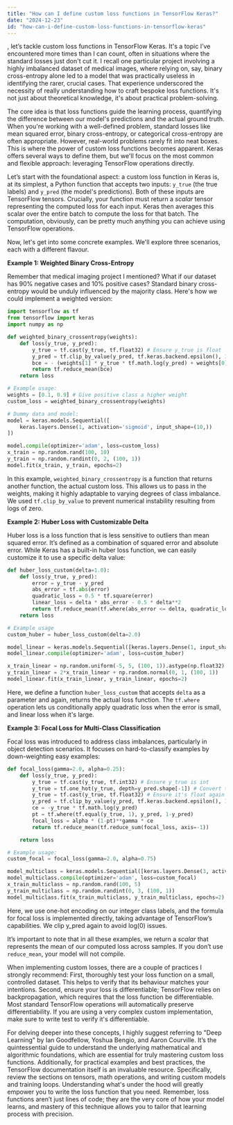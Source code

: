```yaml
---
title: "How can I define custom loss functions in TensorFlow Keras?"
date: "2024-12-23"
id: "how-can-i-define-custom-loss-functions-in-tensorflow-keras"
---
```


, let’s tackle custom loss functions in TensorFlow Keras. It's a topic I’ve encountered more times than I can count, often in situations where the standard losses just don't cut it. I recall one particular project involving a highly imbalanced dataset of medical images, where relying on, say, binary cross-entropy alone led to a model that was practically useless in identifying the rarer, crucial cases. That experience underscored the necessity of really understanding how to craft bespoke loss functions. It's not just about theoretical knowledge, it's about practical problem-solving.

The core idea is that loss functions guide the learning process, quantifying the difference between our model's predictions and the actual ground truth. When you're working with a well-defined problem, standard losses like mean squared error, binary cross-entropy, or categorical cross-entropy are often appropriate. However, real-world problems rarely fit into neat boxes. This is where the power of custom loss functions becomes apparent. Keras offers several ways to define them, but we'll focus on the most common and flexible approach: leveraging TensorFlow operations directly.

Let’s start with the foundational aspect: a custom loss function in Keras is, at its simplest, a Python function that accepts two inputs: `y_true` (the true labels) and `y_pred` (the model's predictions). Both of these inputs are TensorFlow tensors. Crucially, your function must return a *scalar* tensor representing the computed loss for each input. Keras then averages this scalar over the entire batch to compute the loss for that batch. The computation, obviously, can be pretty much anything you can achieve using TensorFlow operations.

Now, let's get into some concrete examples. We'll explore three scenarios, each with a different flavour.

**Example 1: Weighted Binary Cross-Entropy**

Remember that medical imaging project I mentioned? What if our dataset has 90% negative cases and 10% positive cases? Standard binary cross-entropy would be unduly influenced by the majority class. Here's how we could implement a weighted version:

```python
import tensorflow as tf
from tensorflow import keras
import numpy as np

def weighted_binary_crossentropy(weights):
    def loss(y_true, y_pred):
        y_true = tf.cast(y_true, tf.float32) # Ensure y_true is float
        y_pred = tf.clip_by_value(y_pred, tf.keras.backend.epsilon(), 1 - tf.keras.backend.epsilon()) # Avoid log(0)
        bce = - (weights[1] * y_true * tf.math.log(y_pred) + weights[0] * (1 - y_true) * tf.math.log(1 - y_pred))
        return tf.reduce_mean(bce)
    return loss

# Example usage:
weights = [0.1, 0.9] # Give positive class a higher weight
custom_loss = weighted_binary_crossentropy(weights)

# Dummy data and model:
model = keras.models.Sequential([
    keras.layers.Dense(1, activation='sigmoid', input_shape=(10,))
])

model.compile(optimizer='adam', loss=custom_loss)
x_train = np.random.rand(100, 10)
y_train = np.random.randint(0, 2, (100, 1))
model.fit(x_train, y_train, epochs=2)
```

In this example, `weighted_binary_crossentropy` is a function that returns another function, the actual custom loss. This allows us to pass in the weights, making it highly adaptable to varying degrees of class imbalance. We used `tf.clip_by_value` to prevent numerical instability resulting from logs of zero.

**Example 2: Huber Loss with Customizable Delta**

Huber loss is a loss function that is less sensitive to outliers than mean squared error. It’s defined as a combination of squared error and absolute error. While Keras has a built-in huber loss function, we can easily customize it to use a specific delta value:

```python
def huber_loss_custom(delta=1.0):
    def loss(y_true, y_pred):
        error = y_true - y_pred
        abs_error = tf.abs(error)
        quadratic_loss = 0.5 * tf.square(error)
        linear_loss = delta * abs_error - 0.5 * delta**2
        return tf.reduce_mean(tf.where(abs_error <= delta, quadratic_loss, linear_loss))
    return loss

# Example usage
custom_huber = huber_loss_custom(delta=2.0)

model_linear = keras.models.Sequential([keras.layers.Dense(1, input_shape=(1,))])
model_linear.compile(optimizer='adam', loss=custom_huber)

x_train_linear = np.random.uniform(-5, 5, (100, 1)).astype(np.float32)
y_train_linear = 2*x_train_linear + np.random.normal(0, 1, (100, 1))
model_linear.fit(x_train_linear, y_train_linear, epochs=2)

```

Here, we define a function `huber_loss_custom` that accepts `delta` as a parameter and again, returns the actual loss function. The `tf.where` operation lets us conditionally apply quadratic loss when the error is small, and linear loss when it's large.

**Example 3: Focal Loss for Multi-Class Classification**

Focal loss was introduced to address class imbalances, particularly in object detection scenarios. It focuses on hard-to-classify examples by down-weighting easy examples:

```python
def focal_loss(gamma=2.0, alpha=0.25):
    def loss(y_true, y_pred):
        y_true = tf.cast(y_true, tf.int32) # Ensure y_true is int
        y_true = tf.one_hot(y_true, depth=y_pred.shape[-1]) # Convert to one hot
        y_true = tf.cast(y_true, tf.float32) # Ensure it's float again
        y_pred = tf.clip_by_value(y_pred, tf.keras.backend.epsilon(), 1 - tf.keras.backend.epsilon())
        ce = -y_true * tf.math.log(y_pred)
        pt = tf.where(tf.equal(y_true, 1), y_pred, 1-y_pred)
        focal_loss = alpha * (1-pt)**gamma * ce
        return tf.reduce_mean(tf.reduce_sum(focal_loss, axis=-1))

    return loss

# Example usage:
custom_focal = focal_loss(gamma=2.0, alpha=0.75)

model_multiclass = keras.models.Sequential([keras.layers.Dense(3, activation='softmax', input_shape=(5,))])
model_multiclass.compile(optimizer='adam', loss=custom_focal)
x_train_multiclass = np.random.rand(100, 5)
y_train_multiclass = np.random.randint(0, 3, (100, 1))
model_multiclass.fit(x_train_multiclass, y_train_multiclass, epochs=2)
```

Here, we use one-hot encoding on our integer class labels, and the formula for focal loss is implemented directly, taking advantage of TensorFlow’s capabilities. We clip y_pred again to avoid log(0) issues.

It’s important to note that in all these examples, we return a *scalar* that represents the mean of our computed loss across samples. If you don’t use `reduce_mean`, your model will not compile.

When implementing custom losses, there are a couple of practices I strongly recommend: First, thoroughly test your loss function on a small, controlled dataset. This helps to verify that its behaviour matches your intentions. Second, ensure your loss is differentiable; TensorFlow relies on backpropagation, which requires that the loss function be differentiable. Most standard TensorFlow operations will automatically preserve differentiability. If you are using a very complex custom implementation, make sure to write test to verify it's differentiable.

For delving deeper into these concepts, I highly suggest referring to "Deep Learning" by Ian Goodfellow, Yoshua Bengio, and Aaron Courville. It’s the quintessential guide to understand the underlying mathematical and algorithmic foundations, which are essential for truly mastering custom loss functions. Additionally, for practical examples and best practices, the TensorFlow documentation itself is an invaluable resource. Specifically, review the sections on tensors, math operations, and writing custom models and training loops. Understanding what's under the hood will greatly empower you to write the loss function that you need. Remember, loss functions aren’t just lines of code; they are the very core of how your model learns, and mastery of this technique allows you to tailor that learning process with precision.
